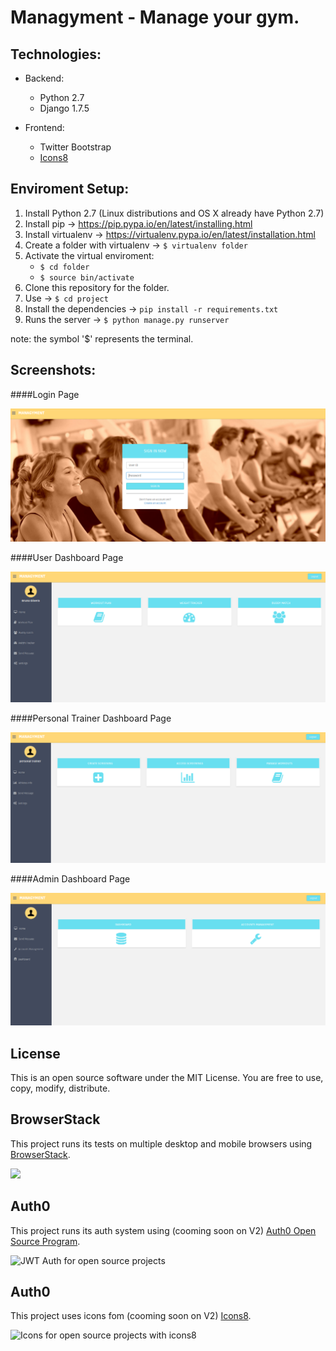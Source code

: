 # Managyment - Manage your gym.

Technologies:
------------
  - Backend:
    - Python 2.7
    - Django 1.7.5

  - Frontend:
    - Twitter Bootstrap
    - [Icons8](https://icons8.com)

Enviroment Setup:
------------
  1. Install Python 2.7 (Linux distributions and OS X already have Python 2.7)
  2. Install pip -> https://pip.pypa.io/en/latest/installing.html
  3. Install virtualenv -> https://virtualenv.pypa.io/en/latest/installation.html
  4. Create a folder with virtualenv -> `$ virtualenv folder`
  5. Activate the virtual enviroment:
      - `$ cd folder`
      - `$ source bin/activate`
  6. Clone this repository for the folder.
  7. Use -> `$ cd project`
  8. Install the dependencies -> `pip install -r requirements.txt`
  8. Runs the server -> `$ python manage.py runserver`

note: the symbol '$' represents the terminal.

Screenshots:
------------
####Login Page

![Login page](screenshots/login.png "Login page")

####User Dashboard Page

![User Dashboard Page](screenshots/normal-user.png "User Dashboard Page")

####Personal Trainer Dashboard Page

![Personal Trainer Dashboard Page](screenshots/personal-trainer.png "Personal Trainer Dashboard Page")

####Admin Dashboard Page

![Admin Dashboard Page](screenshots/admin.png "Admin Dashboard Page")

License
------------

This is an open source software under the MIT License. You are free to use, copy, modify, distribute.


BrowserStack
------------
This project runs its tests on multiple desktop and mobile browsers using [BrowserStack](http://www.browserstack.com).

<img src="https://cloud.githubusercontent.com/assets/131406/22254249/534d889e-e254-11e6-8427-a759fb23b7bd.png" height="40" />


Auth0
------------
This project runs its auth system using (cooming soon on V2) [Auth0 Open Source Program](https://auth0.com/?utm_source=oss&utm_medium=gp&utm_campaign=oss).

<img src="https://cdn.auth0.com/oss/badges/a0-badge-dark.png" width="150" height="50" alt="JWT Auth for open source projects" />

Auth0
------------
This project uses icons fom (cooming soon on V2) [Icons8](https://icons8.com/).

<img src="https://upload.wikimedia.org/wikipedia/commons/7/78/Icons8_logo.jpg" width="150" height="50" alt="Icons for open source projects with icons8" />


